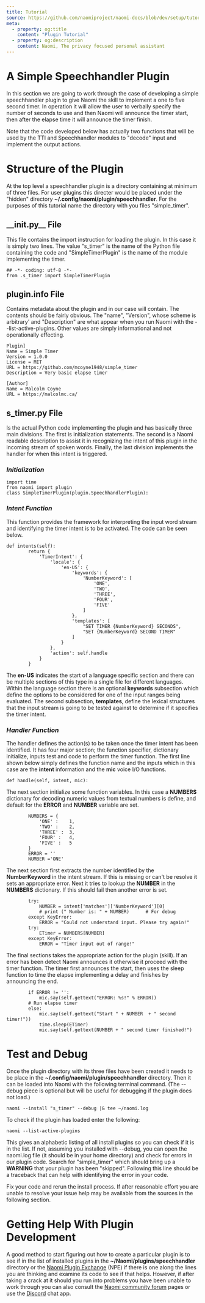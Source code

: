 ```yaml
---
title: Tutorial
source: https://github.com/naomiproject/naomi-docs/blob/dev/setup/tutorial.md
meta:
  - property: og:title
    content: "Plugin Tutorial"
  - property: og:description
    content: Naomi, The privacy focused personal assistant
---
```


# A Simple Speechhandler Plugin

In this section we are going to work through the case of developing a simple
speechhandler plugin to give Naomi the skill to implement a one to five second timer. In operation
it will allow the user to verbally specify the number of seconds to use and then Naomi will announce the
timer start, then after the elapse time it will announce the timer finish.

Note that the code developed below has actually two functions that will be used by the TTI and 
Speechhandler modules to "decode" input and implement the output actions.

# Structure of the Plugin
At the top level a speechhandler plugin is a directory containing at minimum of three files. 
For user plugins this directer would be placed under the "hidden" directory **~/.config/naomi/plugin/speechhandler**.
For the purposes of this tutorial name the directory with you files "simple_timer".

## \_\_init.py\_\_ File
This file contains the import instruction for loading the plugin. In this case it is simply two lines.
The value "s_timer" is the name of the Python file containing the code and "SimpleTimerPlugin" is the
name of the module implementing the timer.
```shell 
## -*- coding: utf-8 -*-
from .s_timer import SimpleTimerPlugin
```

## plugin.info File
Contains metadata about the plugin and in our case will contain. The contents should be fairly obvious. 
The "name", "Version", whose scheme is arbitrary' and "Description" are what appear when you run Naomi with the 
--list-active-plugins. Other values are simply informational and not operationally effecting.
```shell 
Plugin]
Name = Simple Timer
Version = 1.0.0
License = MIT
URL = https://github.com/mcoyne1948/simple_timer
Description = Very basic elapse timer

[Author]
Name = Malcolm Coyne
URL = https://malcolmc.ca/
```

## s_timer.py File
Is the actual Python code implementing the plugin and has basically three main divisions. The first 
is initialization statements. The second is a Naomi readable description to assist it in recognizing
the intent of this plugin in the incoming stream of spoken words. Finally, the last division implements
the handler for when this intent is triggered.

### _Initialization_


```shell 
import time
from naomi import plugin
class SimpleTimerPlugin(plugin.SpeechhandlerPlugin):
```
### _Intent Function_

This function provides the framework for interpreting the input word stream and identifying
the timer intent is to be activated. The code can be seen below.
```shell 
def intents(self):
        return {
            'TimerIntent': {
                'locale': {
                    'en-US': {
                        'keywords': {
                            'NumberKeyword': [
                                'ONE',
                                'TWO',
                                'THREE',
                                'FOUR',
                                'FIVE'
                            ]
                        },
                        'templates': [
                            "SET TIMER {NumberKeyword} SECONDS",
                            "SET {NumberKeyword} SECOND TIMER"
                        ]
                    }
                },
                'action': self.handle
            }
        }
```
The **en-US** indicates the start of a language specific section and there can be multiple 
sections of this type in a single file for different languages. Within the language section
there is an optional **keywords** subsection which define the options to be considered for
one of the input ranges being evaluated. The second subsection, **templates**, define the
lexical structures that the input stream is going to be tested against to determine if it
specifies the timer intent.

### _Handler Function_

The handler defines the action(s) to be taken once the timer intent has been identified.
It has four major section; the function specifier, dictionary initialize, inputs test and 
code to perform the timer function. The first line shown below simply defines the function
name and the inputs which in this case are the **intent** information and the **mic** 
voice I/O functions.
```shell 
def handle(self, intent, mic):
```
The next section initialize some function variables. In this case a **NUMBERS** dictionary for decoding
numeric values from textual numbers is define, and default for the **ERROR** and **NUMBER** variable are set.
```shell 
        NUMBERS = {
            'ONE' :    1,
            'TWO' :    2,
            'THREE' :  3,
            'FOUR' :   4,
            'FIVE' :   5
        }
        ERROR = ''
        NUMBER ='ONE'
```
The next section first extracts the number identified by the **NumberKeyword** in the intent
stream. If this is missing or can't be resolve it sets an appropriate error. Next it tries 
to lookup the **NUMBER** in the **NUMBERS** dictionary. If this should fail then another 
error is set.
```shell 
        try:
            NUMBER = intent['matches']['NumberKeyword'][0]
            # print (" Number is: " + NUMBER)      # For debug
        except KeyError:
            ERROR = "Could not understand input. Please try again!"
        try:
            ETimer = NUMBERS[NUMBER]
        except KeyError:  
            ERROR = "Timer input out of range!"
```
The final sections takes the appropriate action for the plugin (skill). If an error has 
been detect Naomi announces it otherwise it proceed with the timer function. The timer
first announces the start, then uses the sleep function to time the elapse implementing
a delay and finishes by announcing the end.
```shell 
        if ERROR != '':
            mic.say(self.gettext("ERROR: %s!" % ERROR))
        # Run elapse timer   
        else:
            mic.say(self.gettext("Start " + NUMBER  + " second timer!"))
            time.sleep(ETimer)
            mic.say(self.gettext(NUMBER + " second timer finished!")
```

# Test and Debug
Once the plugin directory with its three files have been created it needs to be place in 
the **~/.config/naomi/plugin/speechhandler** directory. Then it can be loaded into Naomi with the
following terminal command. (The --debug piece is optional but will be useful for debugging if 
the plugin does not load.)
```shell 
naomi --install "s_timer" --debug |& tee ~/naomi.log
```
To check if the plugin has loaded enter the following:
```shell 
naomi --list-active-plugins
```
This gives an alphabetic listing of all install plugins so you can check if it is in the list.
If not, assuming you installed with --debug, you can open the naomi.log file (it should be in your 
home directory) and check for errors in our plugin code. Search for "simple_timer" 
which should bring up a **WARNING** that your plugin has been "skipped". Following this line should be
a traceback that can help with identifying the error in your code.

Fix your code and rerun the install process. If after reasonable effort you are unable to resolve
your issue help may be available from the sources in the following section.

# Getting Help With Plugin Development

A good method to start figuring out how to create a particular plugin is to see if in the list of
installed plugins in the **~/Naomi/plugins/speechhandler** directory or the 
[Naomi Plugin Exchange](https://projectnaomi.com/plugins) (NPE) if there is one along the lines 
you are thinking and examine
its code to see if that helps. However, if after taking a crack at it should you run into problems 
you have been unable to work
through you can also consult the [Naomi community forum](https://support.projectnaomi.com) pages
or use the [Discord](https://projectnaomi.com/community) chat app.

<DocPreviousVersions/>
<EditPageLink/>
